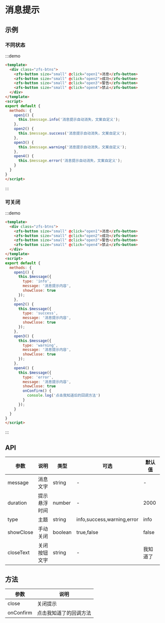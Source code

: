 <!--
 * @Author: 李韬
 * @Date: 2022-08-25 15:41:56
 * @LastEditors: 李韬
 * @LastEditTime: 2023-03-01 11:50:43
-->
# 消息提示

## 示例
### 不同状态

:::demo
```html
<template>
  <div class="zfs-btns">
    <zfs-button size="small" @click="open1">消息</zfs-button>
    <zfs-button size="small" @click="open2">成功</zfs-button>
    <zfs-button size="small" @click="open3">警告</zfs-button>
    <zfs-button size="small" @click="open4">禁止</zfs-button>
  </div>
</template>
<script>
export default {
  methods: {
    open1() {
      this.$message.info('消息提示自动消失，文案自定义');
    },
    open2() {
      this.$message.success('消息提示自动消失，文案自定义');
    },
    open3() {
      this.$message.warning('消息提示自动消失，文案自定义');
    },
    open4() {
      this.$message.error('消息提示自动消失，文案自定义');
    }
  }
}
</script>
```
:::


### 可关闭

:::demo
```html
<template>
  <div class="zfs-btns">
    <zfs-button size="small" @click="open1">消息</zfs-button>
    <zfs-button size="small" @click="open2">成功</zfs-button>
    <zfs-button size="small" @click="open3">警告</zfs-button>
    <zfs-button size="small" @click="open4">禁止</zfs-button>
  </div>
</template>
<script>
export default {
  methods: {
    open1() {
      this.$message({
        type: 'info',
        message: '消息提示内容',
        showClose: true
      });
    },
    open2() {
      this.$message({
        type: 'success',
        message: '消息提示内容',
        showClose: true
      });
    },
    open3() {
      this.$message({
        type: 'warning',
        message: '消息提示内容',
        showClose: true
      });
    },
    open4() {
      this.$message({
        type: 'error',
        message: '消息提示内容',
        showClose: true
        onConfirm() {
          console.log('点击我知道后的回调方法')
        }
      });
    }
  }
} 
</script>
```
:::

## API
|参数 | 说明 | 类型 |可选| 默认值 |
| ---- | ---- | ---- | ---- | ---- |
|message|消息文字|string|-  |-    |
|duration|提示悬浮时间|number|-  |2000    |
|type|主题|string|info,success,warning,error |info|
|showClose|手动关闭|boolean|true,false |false|
|closeText|关闭按钮文字|string|- |我知道了|

## 方法
|参数 | 说明 |
| ---- | ---- |
|close|关闭提示|
|onConfirm|点击我知道了的回调方法|